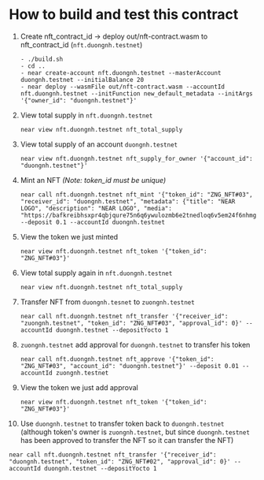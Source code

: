 # How to build and test this contract

1. Create nft_contract_id -> deploy out/nft-contract.wasm to nft_contract_id (`nft.duongnh.testnet`)

   ```
   - ./build.sh
   - cd ..
   - near create-account nft.duongnh.testnet --masterAccount duongnh.testnet --initialBalance 20
   - near deploy --wasmFile out/nft-contract.wasm --accountId nft.duongnh.testnet --initFunction new_default_metadata --initArgs '{"owner_id": "duongnh.testnet"}'
   ```

2. View total supply in `nft.duongnh.testnet`

   ```
   near view nft.duongnh.testnet nft_total_supply
   ```

3. View total supply of an account `duongnh.testnet`

   ```
   near view nft.duongnh.testnet nft_supply_for_owner '{"account_id": "duongnh.testnet"}'
   ```

4. Mint an NFT _(Note: token_id must be unique)_

   ```
   near call nft.duongnh.testnet nft_mint '{"token_id": "ZNG_NFT#03", "receiver_id": "duongnh.testnet", "metadata": {"title": "NEAR LOGO", "description": "NEAR LOGO", "media": "https://bafkreibhsxpr4qbjqure75n6q6ywulozmb6e2tnedloq6v5em24f6nhmgm.ipfs.dweb.link/"}}' --deposit 0.1 --accountId duongnh.testnet
   ```

5. View the token we just minted

   ```
   near view nft.duongnh.testnet nft_token '{"token_id": "ZNG_NFT#03"}'
   ```

6. View total supply again in `nft.duongnh.testnet`

   ```
   near view nft.duongnh.testnet nft_total_supply
   ```

7. Transfer NFT from `duongnh.tesnet` to `zuongnh.testnet`

   ```
   near call nft.duongnh.testnet nft_transfer '{"receiver_id": "zuongnh.testnet", "token_id": "ZNG_NFT#03", "approval_id": 0}' --accountId duongnh.testnet --depositYocto 1
   ```

8. `zuongnh.testnet` add approval for `duongnh.testnet` to transfer his token

   ```
   near call nft.duongnh.testnet nft_approve '{"token_id": "ZNG_NFT#03", "account_id": "duongnh.testnet"}' --deposit 0.01 --accountId zuongnh.testnet
   ```

9. View the token we just add approval

   ```
   near view nft.duongnh.testnet nft_token '{"token_id": "ZNG_NFT#03"}'
   ```

10. Use `duongnh.testnet` to transfer token back to `duongnh.testnet` (although token's owner is `zuongnh.testnet`, but since `duongnh.testnet` has been approved to transfer the NFT so it can transfer the NFT)

   ```
   near call nft.duongnh.testnet nft_transfer '{"receiver_id": "duongnh.testnet", "token_id": "ZNG_NFT#02", "approval_id": 0}' --accountId duongnh.testnet --depositYocto 1
   ```
